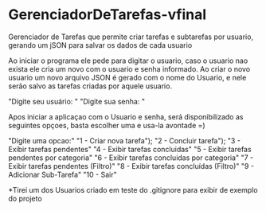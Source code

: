 # GerenciadorDeTarefas-vfinal
Gerenciador de Tarefas que permite criar tarefas e subtarefas por usuario, gerando um jSON para salvar os dados de cada usuario


Ao iniciar o programa ele pede para digitar o usuario, caso o usuario nao exista ele cria um novo com o usuario e senha informado. Ao criar o novo usuario um novo arquivo JSON é gerado com o nome do Usuario, e nele serão salvo as tarefas criadas por aquele usuario.


"Digite seu usuário: "
"Digite sua senha: "

Apos iniciar a aplicaçao com o Usuario e senha, será disponibilizado as seguintes opçoes, basta escolher uma e usa-la avontade =)

"Digite uma opcao:"
"1 - Criar nova tarefa");
"2 - Concluir tarefa");
"3 - Exibir tarefas pendentes"
"4 - Exibir tarefas concluidas"
"5 - Exibir tarefas pendentes por categoria"
"6 - Exibir tarefas concluidas por categoria"
"7 - Exibir tarefas pendentes (Filtro)"
"8 - Exibir tarefas concluídas (Filtro)"
"9 - Adicionar Sub-Tarefa"
"10 - Sair"

*Tirei um dos Usuarios criado em teste do .gitignore para exibir de exemplo do projeto 
